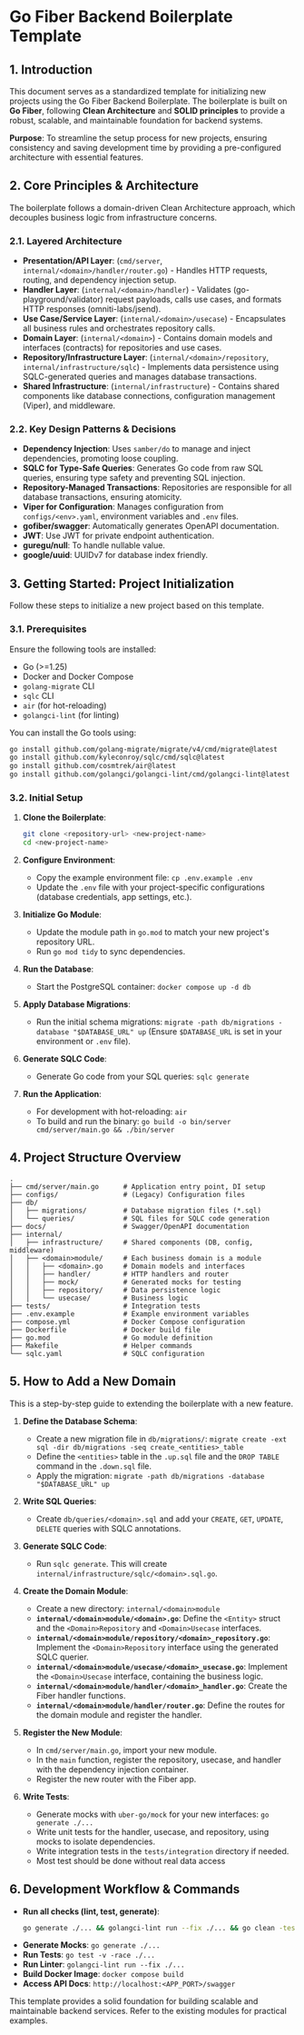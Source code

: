 # Go Fiber Backend Boilerplate Template

## 1. Introduction

This document serves as a standardized template for initializing new projects using the Go Fiber Backend Boilerplate. The boilerplate is built on **Go Fiber**, following **Clean Architecture** and **SOLID principles** to provide a robust, scalable, and maintainable foundation for backend systems.

**Purpose**: To streamline the setup process for new projects, ensuring consistency and saving development time by providing a pre-configured architecture with essential features.

## 2. Core Principles & Architecture

The boilerplate follows a domain-driven Clean Architecture approach, which decouples business logic from infrastructure concerns.

### 2.1. Layered Architecture

-   **Presentation/API Layer**: (`cmd/server`, `internal/<domain>/handler/router.go`) - Handles HTTP requests, routing, and dependency injection setup.
-   **Handler Layer**: (`internal/<domain>/handler`) - Validates (go-playground/validator) request payloads, calls use cases, and formats HTTP responses (omniti-labs/jsend).
-   **Use Case/Service Layer**: (`internal/<domain>/usecase`) - Encapsulates all business rules and orchestrates repository calls.
-   **Domain Layer**: (`internal/<domain>`) - Contains domain models and interfaces (contracts) for repositories and use cases.
-   **Repository/Infrastructure Layer**: (`internal/<domain>/repository`, `internal/infrastructure/sqlc`) - Implements data persistence using SQLC-generated queries and manages database transactions.
-   **Shared Infrastructure**: (`internal/infrastructure`) - Contains shared components like database connections, configuration management (Viper), and middleware.

### 2.2. Key Design Patterns & Decisions

-   **Dependency Injection**: Uses `samber/do` to manage and inject dependencies, promoting loose coupling.
-   **SQLC for Type-Safe Queries**: Generates Go code from raw SQL queries, ensuring type safety and preventing SQL injection.
-   **Repository-Managed Transactions**: Repositories are responsible for all database transactions, ensuring atomicity.
-   **Viper for Configuration**: Manages configuration from `configs/<env>.yaml`, environment variables and `.env` files.
-   **gofiber/swagger**: Automatically generates OpenAPI documentation.
-   **JWT**: Use JWT for private endpoint authentication.
-   **guregu/null**: To handle nullable value.
-   **google/uuid**: UUIDv7 for database index friendly.

## 3. Getting Started: Project Initialization

Follow these steps to initialize a new project based on this template.

### 3.1. Prerequisites

Ensure the following tools are installed:
-   Go (>=1.25)
-   Docker and Docker Compose
-   `golang-migrate` CLI
-   `sqlc` CLI
-   `air` (for hot-reloading)
-   `golangci-lint` (for linting)

You can install the Go tools using:
```bash
go install github.com/golang-migrate/migrate/v4/cmd/migrate@latest
go install github.com/kyleconroy/sqlc/cmd/sqlc@latest
go install github.com/cosmtrek/air@latest
go install github.com/golangci/golangci-lint/cmd/golangci-lint@latest
```

### 3.2. Initial Setup

1.  **Clone the Boilerplate**:
    ```bash
    git clone <repository-url> <new-project-name>
    cd <new-project-name>
    ```

2.  **Configure Environment**:
    -   Copy the example environment file: `cp .env.example .env`
    -   Update the `.env` file with your project-specific configurations (database credentials, app settings, etc.).

3.  **Initialize Go Module**:
    -   Update the module path in `go.mod` to match your new project's repository URL.
    -   Run `go mod tidy` to sync dependencies.

4.  **Run the Database**:
    -   Start the PostgreSQL container: `docker compose up -d db`

5.  **Apply Database Migrations**:
    -   Run the initial schema migrations: `migrate -path db/migrations -database "$DATABASE_URL" up`
    (Ensure `$DATABASE_URL` is set in your environment or `.env` file).

6.  **Generate SQLC Code**:
    -   Generate Go code from your SQL queries: `sqlc generate`

7.  **Run the Application**:
    -   For development with hot-reloading: `air`
    -   To build and run the binary: `go build -o bin/server cmd/server/main.go && ./bin/server`

## 4. Project Structure Overview

```
.
├── cmd/server/main.go      # Application entry point, DI setup
├── configs/                # (Legacy) Configuration files
├── db/
│   ├── migrations/         # Database migration files (*.sql)
│   └── queries/            # SQL files for SQLC code generation
├── docs/                   # Swagger/OpenAPI documentation
├── internal/
│   ├── infrastructure/     # Shared components (DB, config, middleware)
│   ├── <domain>module/     # Each business domain is a module
│   │   ├── <domain>.go     # Domain models and interfaces
│   │   ├── handler/        # HTTP handlers and router
│   │   ├── mock/           # Generated mocks for testing
│   │   ├── repository/     # Data persistence logic
│   │   └── usecase/        # Business logic
├── tests/                  # Integration tests
├── .env.example            # Example environment variables
├── compose.yml             # Docker Compose configuration
├── Dockerfile              # Docker build file
├── go.mod                  # Go module definition
├── Makefile                # Helper commands
└── sqlc.yaml               # SQLC configuration
```

## 5. How to Add a New Domain

This is a step-by-step guide to extending the boilerplate with a new feature.

1.  **Define the Database Schema**:
    -   Create a new migration file in `db/migrations/`:
        `migrate create -ext sql -dir db/migrations -seq create_<entities>_table`
    -   Define the `<entities>` table in the `.up.sql` file and the `DROP TABLE` command in the `.down.sql` file.
    -   Apply the migration: `migrate -path db/migrations -database "$DATABASE_URL" up`

2.  **Write SQL Queries**:
    -   Create `db/queries/<domain>.sql` and add your `CREATE`, `GET`, `UPDATE`, `DELETE` queries with SQLC annotations.

3.  **Generate SQLC Code**:
    -   Run `sqlc generate`. This will create `internal/infrastructure/sqlc/<domain>.sql.go`.

4.  **Create the Domain Module**:
    -   Create a new directory: `internal/<domain>module`
    -   **`internal/<domain>module/<domain>.go`**: Define the `<Entity>` struct and the `<Domain>Repository` and `<Domain>Usecase` interfaces.
    -   **`internal/<domain>module/repository/<domain>_repository.go`**: Implement the `<Domain>Repository` interface using the generated SQLC querier.
    -   **`internal/<domain>module/usecase/<domain>_usecase.go`**: Implement the `<Domain>Usecase` interface, containing the business logic.
    -   **`internal/<domain>module/handler/<domain>_handler.go`**: Create the Fiber handler functions.
    -   **`internal/<domain>module/handler/router.go`**: Define the routes for the domain module and register the handler.

5.  **Register the New Module**:
    -   In `cmd/server/main.go`, import your new module.
    -   In the `main` function, register the repository, usecase, and handler with the dependency injection container.
    -   Register the new router with the Fiber app.

6.  **Write Tests**:
    -   Generate mocks with `uber-go/mock` for your new interfaces: `go generate ./...`
    -   Write unit tests for the handler, usecase, and repository, using mocks to isolate dependencies.
    -   Write integration tests in the `tests/integration` directory if needed.
    -   Most test should be done without real data access

## 6. Development Workflow & Commands

-   **Run all checks (lint, test, generate)**:
    ```bash
    go generate ./... && golangci-lint run --fix ./... && go clean -testcache && go test -v -race ./...
    ```
-   **Generate Mocks**: `go generate ./...`
-   **Run Tests**: `go test -v -race ./...`
-   **Run Linter**: `golangci-lint run --fix ./...`
-   **Build Docker Image**: `docker compose build`
-   **Access API Docs**: `http://localhost:<APP_PORT>/swagger`

This template provides a solid foundation for building scalable and maintainable backend services. Refer to the existing modules for practical examples.